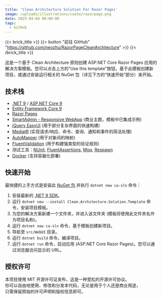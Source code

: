 ```yaml
---
title: 'Clean Architecture Solution For Razor Pages'
image: /uploads/illustrations/cuate/razorpage.png
date: 2025-04-04 00:00:00
tags: 
  - GitHub
---
```


{{< brick_title >}}
{{< button "前往 GitHub" "https://github.com/neozhu/RazorPageCleanArchitecture" >}}
{{< /brick_title >}}

这是一个基于 Clean Architecture 原则创建 ASP.NET Core Razor Pages 应用的解决方案模板。您可以点击上方的“Use this template”按钮，基于此模板创建新项目，或通过安装运行相关的 NuGet 包（详见下方的“快速开始”部分）来开始。

## 技术栈

*   [.NET 9](https://dotnet.microsoft.com/download/dotnet/9.0) / [ASP.NET Core 9](https://devblogs.microsoft.com/aspnet/announcing-asp-net-core-in-net-9/)
*   [Entity Framework Core 9](https://docs.microsoft.com/en-us/ef/core/)
*   [Razor Pages](https://docs.microsoft.com/zh-cn/aspnet/core/razor-pages/?view=aspnetcore-5.0&tabs=visual-studio)
*   [SmartAdmin - Responsive WebApp](https://wrapbootstrap.com/theme/smartadmin-responsive-webapp-WB0573SK0/) (商业主题，模板中已集成示例)
*   [jQuery EasyUI](https://www.jeasyui.com/) (用于部分复杂界面的快速构建)
*   [MediatR](https://github.com/jbogard/MediatR) (实现请求/响应、命令、查询、通知和事件的简洁处理)
*   [AutoMapper](https://automapper.org/) (用于对象间的映射)
*   [FluentValidation](https://fluentvalidation.net/) (用于构建强类型的验证规则)
*   测试工具：[NUnit](https://nunit.org/), [FluentAssertions](https://fluentassertions.com/), [Moq](https://github.com/moq), [Respawn](https://github.com/jbogard/Respawn)
*   [Docker](https://www.docker.com/) (支持容器化部署)

## 快速开始

最快捷的上手方式是安装此 [NuGet 包](https://www.nuget.org/packages/Clean.Architecture.Solution.Template) 并执行 `dotnet new ca-sln` 命令：

1.  安装最新的 [.NET 9 SDK](https://dotnet.microsoft.com/download/dotnet/9.0)。
2.  运行 `dotnet new --install Clean.Architecture.Solution.Template` 命令，安装项目模板。
3.  为您的解决方案新建一个文件夹，并进入该文件夹 (模板将使用此文件夹名作为项目名称)。
4.  运行 `dotnet new ca-sln` 命令，基于模板创建新项目。
5.  导航至 `src/WebUI` 目录。
6.  运行 `dotnet build` 命令，编译项目。
7.  运行 `dotnet run` 命令，启动应用 (ASP.NET Core Razor Pages)。您可以通过浏览器访问显示的 URL。

## 授权许可

本项目使用 MIT 开源许可证发布，这是一种宽松的开源许可协议。  
你可以自由地使用、修改和分发本代码，无论是用于个人还是商业用途，  
只需保留原始的许可声明和版权信息即可。

